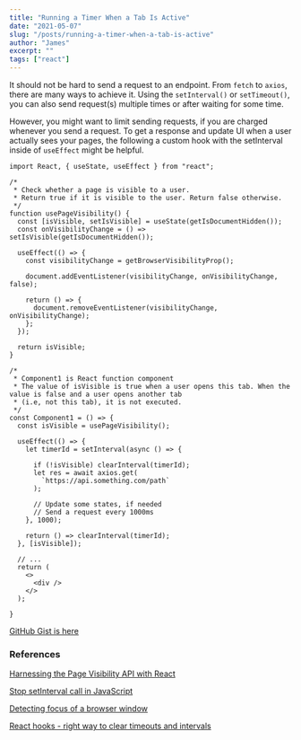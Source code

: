 ```yaml
---
title: "Running a Timer When a Tab Is Active"
date: "2021-05-07"
slug: "/posts/running-a-timer-when-a-tab-is-active"
author: "James"
excerpt: ""
tags: ["react"]
---
```


It should not be hard to send a request to an endpoint. From `fetch` to `axios`, there are many ways to achieve it. Using the `setInterval()` or `setTimeout()`, you can also send request(s) multiple times or after waiting for some time.

However, you might want to limit sending requests, if you are charged whenever you send a request. To get a response and update UI when a user actually sees your pages, the following a custom hook with the setInterval inside of `useEffect` might be helpful.

```
import React, { useState, useEffect } from "react";

/*
 * Check whether a page is visible to a user. 
 * Return true if it is visible to the user. Return false otherwise.
 */
function usePageVisibility() {
  const [isVisible, setIsVisible] = useState(getIsDocumentHidden());
  const onVisibilityChange = () => setIsVisible(getIsDocumentHidden());

  useEffect(() => {
    const visibilityChange = getBrowserVisibilityProp();

    document.addEventListener(visibilityChange, onVisibilityChange, false);

    return () => {
      document.removeEventListener(visibilityChange, onVisibilityChange);
    };
  });

  return isVisible;
}

/*
 * Component1 is React function component
 * The value of isVisible is true when a user opens this tab. When the value is false and a user opens another tab
 * (i.e, not this tab), it is not executed.
 */
const Component1 = () => {
  const isVisible = usePageVisibility();
  
  useEffect(() => {
    let timerId = setInterval(async () => {

      if (!isVisible) clearInterval(timerId);
      let res = await axios.get(
        `https://api.something.com/path`
      );
      
      // Update some states, if needed
      // Send a request every 1000ms
    }, 1000);

    return () => clearInterval(timerId);    
  }, [isVisible]);
  
  // ...
  return (
    <>
      <div /> 
    </>
  );
  
}

```
[GitHub Gist is here](https://gist.github.com/jyoo/3ede2aae60490354a91aab60eba49c93)

### References
[Harnessing the Page Visibility API with React](https://blog.sethcorker.com/harnessing-the-page-visibility-api-with-react)

[Stop setInterval call in JavaScript](https://stackoverflow.com/questions/109086/stop-setinterval-call-in-javascript)

[Detecting focus of a browser window](https://www.codingwithjesse.com/blog/detect-browser-window-focus/)

[React hooks - right way to clear timeouts and intervals](https://stackoverflow.com/questions/53090432/react-hooks-right-way-to-clear-timeouts-and-intervals)